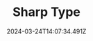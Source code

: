 ---
title: Sharp Type
url: https://sharptype.co
date: "2024-03-24T14:07:34.491Z"
collection:
  - Foundry
type: Collections
---
